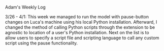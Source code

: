 Adam's Weekly Log

3/26 - 4/1: This week we managed to run the model with pause-button changes on Luca's machine using his local Python installation.
Afterward, I changed the method of calling Python scripts through the extension to be agnostic to location of a user's Python installation.
Next on the list is to allow users to specify a script file and scripting language to call any custom script using the pause functionality.
